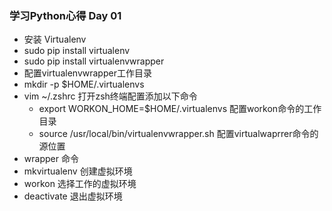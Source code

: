 ### 学习Python心得 Day 01
- 安装 Virtualenv
 - sudo pip install virtualenv
 - sudo pip install virtualenvwrapper
- 配置virtualenvwrapper工作目录
 - mkdir -p $HOME/.virtualenvs
 - vim ~/.zshrc 打开zsh终端配置添加以下命令
   - export WORKON_HOME=$HOME/.virtualenvs 配置workon命令的工作目录
   - source /usr/local/bin/virtualenvwrapper.sh 配置virtualwaprrer命令的源位置
- wrapper 命令
 - mkvirtualenv 创建虚拟环境
 - workon 选择工作的虚拟环境
 - deactivate 退出虚拟环境
